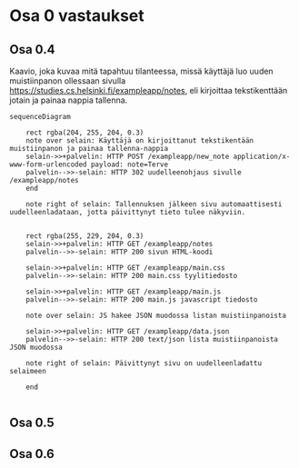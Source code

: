 # Osa 0 vastaukset

## Osa 0.4

Kaavio, joka kuvaa mitä tapahtuu tilanteessa, missä käyttäjä luo uuden muistiinpanon ollessaan sivulla https://studies.cs.helsinki.fi/exampleapp/notes, eli kirjoittaa tekstikenttään jotain ja painaa nappia tallenna.
 

``` mermaid
sequenceDiagram

    rect rgba(204, 255, 204, 0.3)
    note over selain: Käyttäjä on kirjoittanut tekstikentään muistiinpanon ja painaa tallenna-nappia
    selain->>+palvelin: HTTP POST /exampleapp/new_note application/x-www-form-urlencoded payload: note=Terve
    palvelin-->>-selain: HTTP 302 uudelleenohjaus sivulle /exampleapp/notes 
    end  
    
    note right of selain: Tallennuksen jälkeen sivu automaattisesti uudelleenladataan, jotta päivittynyt tieto tulee näkyviin. 
    
    
    rect rgba(255, 229, 204, 0.3)
    selain->>+palvelin: HTTP GET /exampleapp/notes
    palvelin-->>-selain: HTTP 200 sivun HTML-koodi
    
    selain->>+palvelin: HTTP GET /exampleapp/main.css
    palvelin-->>-selain: HTTP 200 main.css tyylitiedosto
    
    selain->>+palvelin: HTTP GET /exampleapp/main.js
    palvelin-->>-selain: HTTP 200 main.js javascript tiedosto
    
    note over selain: JS hakee JSON muodossa listan muistiinpanoista
    
    selain->>+palvelin: HTTP GET /exampleapp/data.json
    palvelin-->>-selain: HTTP 200 text/json lista muistiinpanoista JSON muodossa
    
    note right of selain: Päivittynyt sivu on uudelleenladattu selaimeen
    
    end 
    
```


## Osa 0.5


## Osa 0.6


